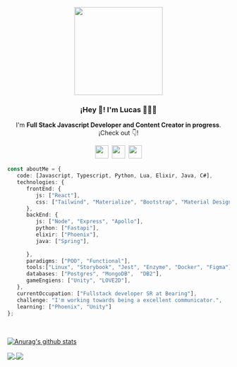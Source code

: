 <p align="center" width="300">
   <img align="center" width="200" src="https://user-images.githubusercontent.com/60331479/198042170-99aa9078-e98c-49f6-af90-bf4d23964bb3.png" />
   <h3 align="center">¡Hey 👋! I'm Lucas 👨🏻‍💻</h3>
</p>
<p align="center">I'm <strong>Full Stack Javascript Developer and Content Creator in progress</strong>.<br />¡Check out 👇!</p>
<p align='center'>
<a href="https://www.instagram.com/dreadfulcrazy/"><img height="30" src="https://img.icons8.com/color/48/000000/instagram-new--v1.png"></a>&nbsp;
<a href="https://www.linkedin.com/in/lucas-ospina-b42a49119/"><img height="30" src="https://img.icons8.com/color/48/000000/linkedin.png"></a>&nbsp;
 <a href="https://www.youtube.com/channel/UCgyd5zWh-6wt3Vj4KibS-oA"><img height="30" src="https://img.icons8.com/color/48/000000/youtube-play.png"></a>
</p>


```typescript
const aboutMe = {
   code: [Javascript, Typescript, Python, Lua, Elixir, Java, C#],
   technologies: {
      frontEnd: {
         js: ["React"],
         css: ["Tailwind", "Materialize", "Bootstrap", "Material Design", "Semantic UI"]
      },
      backEnd: {
         js: ["Node", "Express", "Apollo"],
         python: ["Fastapi"],
         elixir: ["Phoenix"],
         java: ["Spring"],
         
      },
      paradigms: ["POO", "Functional"],
      tools:["Linux", "Storybook", "Jest", "Enzyme", "Docker", "Figma"],
      databases: ["Postgres", "MongoDB",  "DB2"],
      gameEngiens: ["Unity", "LOVE2D"],
   },
   currentOccupation: ["Fullstack developer SR at Bearing"],
   challenge: "I'm working towards being a excellent communicator.",
   learning: ["Phoenix", "Unity"]
};
```
</br></br>
<a href="https://github.com/Dread-Code">
  <img align="center" src="https://github-readme-stats.anuraghazra1.vercel.app/api?username=Dread-Code&hide=contribs,prs&show_icons=true&include_all_commits=true&theme=material-palenight" alt="Anurag's github stats" />
</a>
<a href="https://github.com/Dread-Code">
  <!-- Change the `github-readme-stats.anuraghazra1.vercel.app` to `github-readme-stats.vercel.app`  -->
  <img align="center" src="https://github-readme-stats.anuraghazra1.vercel.app/api/top-langs/?username=Dread-Code&layout=compact&theme=material-palenight" />
</a> 
<a href="https://github.com/Dread-Code/Instaclone">
  <!-- Change the `github-readme-stats.anuraghazra1.vercel.app` to `github-readme-stats.vercel.app`  -->
  <img align="center" src="https://github-readme-stats.anuraghazra1.vercel.app/api/pin/?username=Dread-Code&repo=Instaclone&theme=material-palenight" />
</a>
